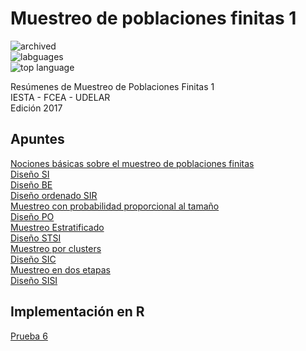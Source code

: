 # Muestreo de poblaciones finitas 1

![archived](https://img.shields.io/badge/lifecycle-archived-red.svg)  
![labguages](https://img.shields.io/github/languages/count/daczarne/udelar_muestreo_1)  
![top language](https://img.shields.io/github/languages/top/daczarne/udelar_muestreo_1)  

Resúmenes de Muestreo de Poblaciones Finitas 1  
IESTA - FCEA - UDELAR  
Edición 2017  

## Apuntes

[Nociones básicas sobre el muestreo de poblaciones finitas](https://github.com/daczarne/muestreo1/blob/master/Resumenes/01_intro/01_intro.pdf)  
[Diseño SI](https://github.com/daczarne/muestreo1/blob/master/Resumenes/02_si/02_si.pdf)  
[Diseño BE](https://github.com/daczarne/muestreo1/blob/master/Resumenes/03_be/03_be.pdf)  
[Diseño ordenado SIR](https://github.com/daczarne/muestreo1/blob/master/Resumenes/04_sir/04_sir.pdf)  
[Muestreo con probabilidad proporcional al tamaño](https://github.com/daczarne/muestreo1/blob/master/Resumenes/06_prob_prop/06_prob_prop.pdf)  
[Diseño PO](https://github.com/daczarne/muestreo1/blob/master/Resumenes/07_po/07_po.pdf)  
[Muestreo Estratificado](https://github.com/daczarne/muestreo1/blob/master/Resumenes/08_estrat/08_estrat.pdf)  
[Diseño STSI](https://github.com/daczarne/muestreo1/blob/master/Resumenes/09_stsi/09_stsi.pdf)  
[Muestreo por clusters](https://github.com/daczarne/muestreo1/blob/master/Resumenes/10_clusters/10_clusters.pdf)  
[Diseño SIC](https://github.com/daczarne/muestreo1/blob/master/Resumenes/11_sic/11_sic.pdf)  
[Muestreo en dos etapas](https://github.com/daczarne/muestreo1/blob/master/Resumenes/12_dos_etapas/12_dos_etapas.pdf)  
[Diseño SISI](https://github.com/daczarne/muestreo1/blob/master/Resumenes/13_sisi/13_sisi.pdf)  

## Implementación en R

[Prueba 6](https://github.com/daczarne/muestreo1/blob/master/Parciales/Prueba%206/Informe_prueba_6.pdf)
